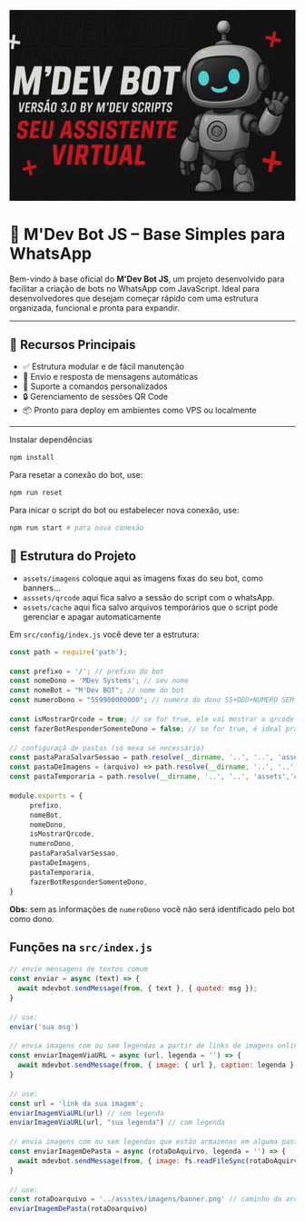 <p align="center">
  <img src="assets/images/banner.png" alt="M'Dev Bot Banner" />
</p>

# 🤖 M'Dev Bot JS – Base Simples para WhatsApp

Bem-vindo à base oficial do **M'Dev Bot JS**, um projeto desenvolvido para facilitar a criação de bots no WhatsApp com JavaScript.
Ideal para desenvolvedores que desejam começar rápido com uma estrutura organizada, funcional e pronta para expandir.

---

## 🚀 Recursos Principais

- ✅ Estrutura modular e de fácil manutenção
- 💬 Envio e resposta de mensagens automáticas
- 📂 Suporte a comandos personalizados
- 🔒 Gerenciamento de sessões QR Code
- 📦 Pronto para deploy em ambientes como VPS ou localmente

---

Instalar dependências
````bash
npm install
````

Para resetar a conexão do bot, use:

```bash
npm run reset
```

Para inicar o script do bot ou estabelecer nova conexão, use:
```bash
npm run start # para nova conexão
```

## 📁 Estrutura do Projeto

- `assets/imagens` coloque aqui as imagens fixas do seu bot, como banners...
- `asssets/qrcode` aqui fica salvo a sessão do script com o whatsApp.
- `assets/cache` aqui fica salvo arquivos temporários que o script pode gerenciar e apagar automaticamente

Em `src/config/index.js` você deve ter a estrutura:

```javascript
const path = require('path');

const prefixo = '/'; // prefixo do bot
const nomeDono = 'MDev Systems'; // seu nome
const nomeBot = "M'Dev BOT"; // nome do bot
const numeroDono = "559900000000"; // numero do dono 55+DDD+NUMERO SEM O 9

const isMostrarQrcode = true; // se for true, ele vai mostrar o qrcode para conexão
const fazerBotResponderSomenteDono = false; // se for true, é ideal pra quando o bot tá em testes, só vai tesponder mensagens do dono.

// configuraçã de pastas (só mexa se necessário)
const pastaParaSalvarSessao = path.resolve(__dirname, '..', '..', 'assets', 'qrcode');
const pastaDeImagens = (arquivo) => path.resolve(__dirname, '..', '..', 'assets', 'images', `${arquivo}`);
const pastaTemporaria = path.resolve(__dirname, '..', '..', 'assets','cache');

module.exports = {
     prefixo,
     nomeBot,
     nomeDono,
     isMostrarQrcode,
     numeroDono,
     pastaParaSalvarSessao,
     pastaDeImagens,
     pastaTemporaria,
     fazerBotResponderSomenteDono,
}
```

**Obs:** sem as informações de `numeroDono` você não será identificado pelo bot como dono.

## Funções na `src/index.js`

```javascript
// envie mensagens de textos comum
const enviar = async (text) => {
  await mdevbot.sendMessage(from, { text }, { quoted: msg });
}

// use:
enviar('sua msg')

// envia imagens com ou sem legendas a partir de links de imagens online
const enviarImagemViaURL = async (url, legenda = '') => {
  await mdevbot.sendMessage(from, { image: { url }, caption: legenda }, { quoted: msg });
}

// use:
const url = 'link da sua imagem';
enviarImagemViaURL(url) // sem legenda
enviarImagemViaURL(url, "sua legenda") // com legenda

// envia imagens com ou sem legendas que estão armazenas em alguma pasta (images, cache ou outras)
const enviarImagemDePasta = async (rotaDoAquirvo, legenda = '') => {
  await mdevbot.sendMessage(from, { image: fs.readFileSync(rotaDoAquirvo), caption: legenda }, { quoted: msg });
}

// use: 
const rotaDoarquivo = '../assstes/imagens/banner.png' // caminho do arquivo
enviarImagemDePasta(rotaDoarquivo)
```
